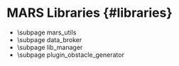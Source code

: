 MARS Libraries {#libraries}
==============

* \subpage mars_utils
* \subpage data_broker
* \subpage lib_manager
* \subpage plugin_obstacle_generator
